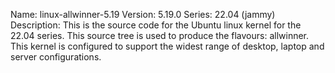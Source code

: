 Name:    linux-allwinner-5.19
Version: 5.19.0
Series:  22.04 (jammy)
Description:
    This is the source code for the Ubuntu linux kernel for the 22.04 series. This
    source tree is used to produce the flavours: allwinner.
    This kernel is configured to support the widest range of desktop, laptop and
    server configurations.
